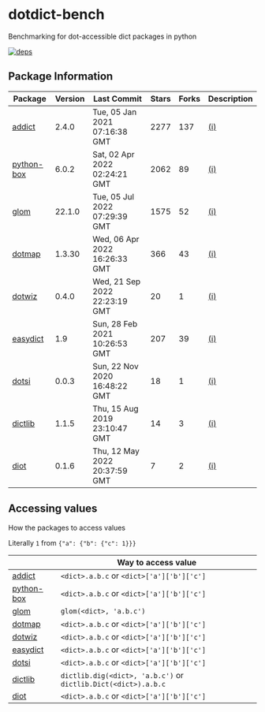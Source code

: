 # dotdict-bench

Benchmarking for dot-accessible dict packages in python

[![deps](https://img.shields.io/librariesio/release/pypi/dotdict-bench?style=flat-square)](https://libraries.io/github/pwwang/dotdict-bench#repository_dependencies)


## Package Information

|Package|Version|Last Commit|Stars|Forks|Description|
|-------|-------|-----------|-----|-----|-----------|
|<a target="_blank" href="https://github.com/mewwts/addict">addict</a>|2.4.0|Tue, 05 Jan 2021 07:16:38 GMT|2277|137|[(i)](# "The Python Dict that's better than heroin.")|
|<a target="_blank" href="https://github.com/cdgriffith/Box">python-box</a>|6.0.2|Sat, 02 Apr 2022 02:24:21 GMT|2062|89|[(i)](# "Python dictionaries with advanced dot notation access")|
|<a target="_blank" href="https://github.com/mahmoud/glom">glom</a>|22.1.0|Tue, 05 Jul 2022 07:29:39 GMT|1575|52|[(i)](# "☄️ Python's nested data operator (and CLI), for all your declarative restructuring needs. Got data? Glom it! ☄️")|
|<a target="_blank" href="https://github.com/drgrib/dotmap">dotmap</a>|1.3.30|Wed, 06 Apr 2022 16:26:33 GMT|366|43|[(i)](# "Dot access dictionary with dynamic hierarchy creation and ordered iteration")|
|<a target="_blank" href="https://github.com/rnag/dotwiz">dotwiz</a>|0.4.0|Wed, 21 Sep 2022 22:23:19 GMT|20|1|[(i)](# "A blazing fast dict subclass that supports dot access notation.")|
|<a target="_blank" href="https://github.com/makinacorpus/easydict">easydict</a>|1.9|Sun, 28 Feb 2021 10:26:53 GMT|207|39|[(i)](# "Access dict values as attributes (works recursively)")|
|<a target="_blank" href="https://github.com/polydojo/dotsi">dotsi</a>|0.0.3|Sun, 22 Nov 2020 16:48:22 GMT|18|1|[(i)](# "Dot-accessible, update-aware Python dicts (& lists). Works recursively, like a charm.")|
|<a target="_blank" href="https://github.com/srevenant/dictlib">dictlib</a>|1.1.5|Thu, 15 Aug 2019 23:10:47 GMT|14|3|[(i)](# "python: a lightweight add-on for dictionaries, featuring deep dictionary union, dictionary keys as object attributes (in code dict.key.sub.value notation) as well as a separate string dig/dug for using strings with dot notation on native dictionaries")|
|<a target="_blank" href="https://github.com/pwwang/diot">diot</a>|0.1.6|Thu, 12 May 2022 20:37:59 GMT|7|2|[(i)](# "Python dictionary with dot notation")|

## Accessing values

How the packages to access values

Literally `1` from `{"a": {"b": {"c": 1}}}`


| |Way to access value|
|-|-----------------------|
|<a target="_blank" href="https://github.com/mewwts/addict">addict</a>|`<dict>.a.b.c` or `<dict>['a']['b']['c']`|
|<a target="_blank" href="https://github.com/cdgriffith/Box">python-box</a>|`<dict>.a.b.c` or `<dict>['a']['b']['c']`|
|<a target="_blank" href="https://github.com/mahmoud/glom">glom</a>|`glom(<dict>, 'a.b.c')`|
|<a target="_blank" href="https://github.com/drgrib/dotmap">dotmap</a>|`<dict>.a.b.c` or `<dict>['a']['b']['c']`|
|<a target="_blank" href="https://github.com/rnag/dotwiz">dotwiz</a>|`<dict>.a.b.c` or `<dict>['a']['b']['c']`|
|<a target="_blank" href="https://github.com/makinacorpus/easydict">easydict</a>|`<dict>.a.b.c` or `<dict>['a']['b']['c']`|
|<a target="_blank" href="https://github.com/polydojo/dotsi">dotsi</a>|`<dict>.a.b.c` or `<dict>['a']['b']['c']`|
|<a target="_blank" href="https://github.com/srevenant/dictlib">dictlib</a>|`dictlib.dig(<dict>, 'a.b.c')` or `dictlib.Dict(<dict>).a.b.c`|
|<a target="_blank" href="https://github.com/pwwang/diot">diot</a>|`<dict>.a.b.c` or `<dict>['a']['b']['c']`|

